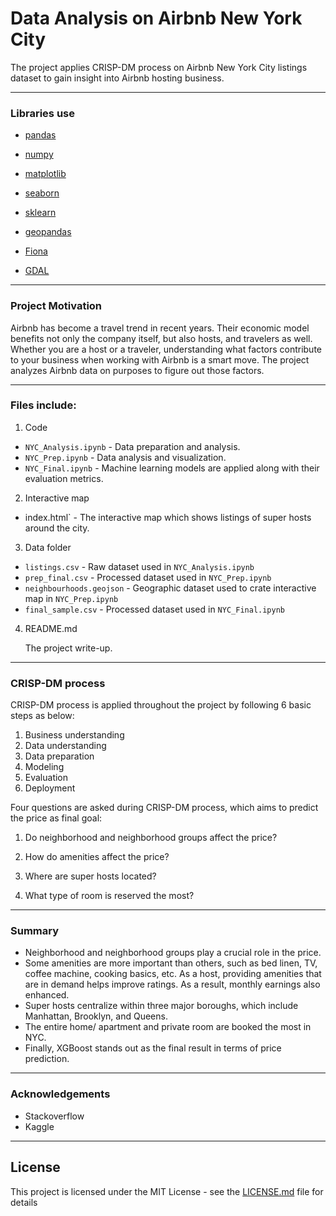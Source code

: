 # Data Analysis on Airbnb New York City
The project applies CRISP-DM process on Airbnb New York City listings dataset to gain insight into Airbnb hosting business.

***

### Libraries use

  * [pandas](https://github.com/pandas-dev/pandas)
  * [numpy](https://github.com/numpy/numpy)
  * [matplotlib](https://github.com/matplotlib/matplotlib)
  * [seaborn](https://github.com/mwaskom/seaborn)
  * [sklearn](https://github.com/scikit-learn/scikit-learn)

  * [geopandas](https://github.com/geopandas/geopandas)
  * [Fiona](https://github.com/Toblerity/Fiona)
  * [GDAL](https://github.com/OSGeo/gdal)
***
### Project Motivation

Airbnb has become a travel trend in recent years. Their economic model benefits not only the company itself, but also hosts, and travelers as well. Whether you are a host or a traveler, understanding what factors contribute to your business when working with Airbnb is a smart move.  The project analyzes Airbnb data on purposes to figure out those factors. 

***

### Files include:

1. Code
  - `NYC_Analysis.ipynb` - Data preparation and analysis.
  - `NYC_Prep.ipynb` - Data analysis and visualization.
  - `NYC_Final.ipynb` - Machine learning models are applied along with their evaluation metrics.

2. Interactive map
  - index.html` - The interactive map which shows listings of super hosts around the city.

3. Data folder
  -  `listings.csv` - Raw dataset used in `NYC_Analysis.ipynb` 
  - `prep_final.csv` - Processed dataset used in `NYC_Prep.ipynb`
  - `neighbourhoods.geojson` - Geographic dataset used to crate interactive map in `NYC_Prep.ipynb`
  - `final_sample.csv` - Processed dataset used in `NYC_Final.ipynb` 

4. README.md 

   The project write-up.

***

### CRISP-DM process 

CRISP-DM process is applied throughout the project by following 6 basic steps as below:

1. Business understanding
2. Data understanding
3. Data preparation
4. Modeling
5. Evaluation
6. Deployment

Four questions are asked during CRISP-DM process, which aims to predict the price as final goal:

1. Do neighborhood and neighborhood groups affect the price?

2. How do amenities affect the price?

3. Where are super hosts located?

4. What type of room is reserved the most?

***

### Summary

- Neighborhood and neighborhood groups play a crucial role in the price.
- Some amenities are more important than others, such as bed linen, TV, coffee machine, cooking basics, etc. As a host, providing amenities that are in demand helps improve ratings. As a result, monthly earnings also enhanced.
- Super hosts centralize within three major boroughs, which include Manhattan, Brooklyn, and Queens.
- The entire home/ apartment and private room are booked the most in NYC.
- Finally, XGBoost stands out as the final result in terms of price prediction.

***

### Acknowledgements

- Stackoverflow
- Kaggle

***

## License

This project is licensed under the MIT License - see the [LICENSE.md](LICENSE.md) file for details
